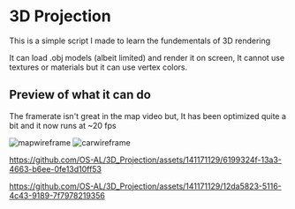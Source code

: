 # 3D Projection
This is a simple script I made to learn the fundementals of 3D rendering

It can load .obj models (albeit limited) and render it on screen, It cannot use textures or materials but it can use vertex colors.

## Preview of what it can do
The framerate isn't great in the map video but, It has been optimized quite a bit and it now runs at ~20 fps

![mapwireframe](https://github.com/OS-AL/3D_Projection/assets/141171129/7658a728-239f-4150-97bd-971f18a3127d)
![carwireframe](https://github.com/OS-AL/3D_Projection/assets/141171129/332fb035-8cc1-418f-8744-79e95913705f)


https://github.com/OS-AL/3D_Projection/assets/141171129/6199324f-13a3-4663-b6ee-0fe13d10ff53


https://github.com/OS-AL/3D_Projection/assets/141171129/12da5823-5116-4c43-9189-7f7978219356

